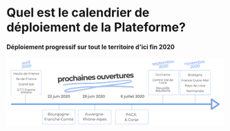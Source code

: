 # Quel est le calendrier de déploiement de la Plateforme?



#### Déploiement progressif sur tout le territoire d'ici fin 2020

![](../.gitbook/assets/deploiement2020%20%281%29.png)

